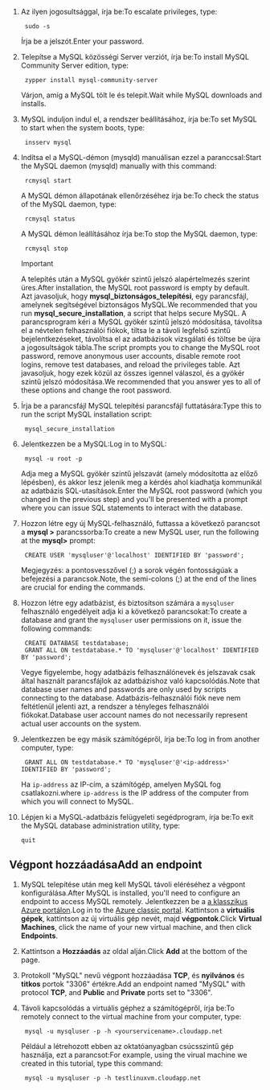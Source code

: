 
1. <span data-ttu-id="eef6f-101">Az ilyen jogosultsággal, írja be:</span><span class="sxs-lookup"><span data-stu-id="eef6f-101">To escalate privileges, type:</span></span>
   
        sudo -s
   
    <span data-ttu-id="eef6f-102">Írja be a jelszót.</span><span class="sxs-lookup"><span data-stu-id="eef6f-102">Enter your password.</span></span>
2. <span data-ttu-id="eef6f-103">Telepítse a MySQL közösségi Server verziót, írja be:</span><span class="sxs-lookup"><span data-stu-id="eef6f-103">To install MySQL Community Server edition, type:</span></span>
   
        zypper install mysql-community-server
   
    <span data-ttu-id="eef6f-104">Várjon, amíg a MySQL tölt le és telepít.</span><span class="sxs-lookup"><span data-stu-id="eef6f-104">Wait while MySQL downloads and installs.</span></span>
3. <span data-ttu-id="eef6f-105">MySQL induljon indul el, a rendszer beállításához, írja be:</span><span class="sxs-lookup"><span data-stu-id="eef6f-105">To set MySQL to start when the system boots, type:</span></span>
   
        insserv mysql
4. <span data-ttu-id="eef6f-106">Indítsa el a MySQL-démon (mysqld) manuálisan ezzel a paranccsal:</span><span class="sxs-lookup"><span data-stu-id="eef6f-106">Start the MySQL daemon (mysqld) manually with this command:</span></span>
   
        rcmysql start
   
    <span data-ttu-id="eef6f-107">A MySQL démon állapotának ellenőrzéséhez írja be:</span><span class="sxs-lookup"><span data-stu-id="eef6f-107">To check the status of the MySQL daemon, type:</span></span>
   
        rcmysql status
   
    <span data-ttu-id="eef6f-108">A MySQL démon leállításához írja be:</span><span class="sxs-lookup"><span data-stu-id="eef6f-108">To stop the MySQL daemon, type:</span></span>
   
        rcmysql stop
   
   > [!IMPORTANT]
   > <span data-ttu-id="eef6f-109">A telepítés után a MySQL gyökér szintű jelszó alapértelmezés szerint üres.</span><span class="sxs-lookup"><span data-stu-id="eef6f-109">After installation, the MySQL root password is empty by default.</span></span> <span data-ttu-id="eef6f-110">Azt javasoljuk, hogy **mysql\_biztonságos\_telepítési**, egy parancsfájl, amelynek segítségével biztonságos MySQL.</span><span class="sxs-lookup"><span data-stu-id="eef6f-110">We recommended that you run **mysql\_secure\_installation**, a script that helps secure MySQL.</span></span> <span data-ttu-id="eef6f-111">A parancsprogram kéri a MySQL gyökér szintű jelszó módosítása, távolítsa el a névtelen felhasználói fiókok, tiltsa le a távoli legfelső szintű bejelentkezéseket, távolítsa el az adatbázisok vizsgálati és töltse be újra a jogosultságok tábla.</span><span class="sxs-lookup"><span data-stu-id="eef6f-111">The script prompts you to change the MySQL root password, remove anonymous user accounts, disable remote root logins, remove test databases, and reload the privileges table.</span></span> <span data-ttu-id="eef6f-112">Azt javasoljuk, hogy ezek közül az összes igennel válaszol, és a gyökér szintű jelszó módosítása.</span><span class="sxs-lookup"><span data-stu-id="eef6f-112">We recommended that you answer yes to all of these options and change the root password.</span></span>
   > 
   > 
5. <span data-ttu-id="eef6f-113">Írja be a parancsfájl MySQL telepítési parancsfájl futtatására:</span><span class="sxs-lookup"><span data-stu-id="eef6f-113">Type this to run the script MySQL installation script:</span></span>
   
        mysql_secure_installation
6. <span data-ttu-id="eef6f-114">Jelentkezzen be a MySQL:</span><span class="sxs-lookup"><span data-stu-id="eef6f-114">Log in to MySQL:</span></span>
   
        mysql -u root -p
   
    <span data-ttu-id="eef6f-115">Adja meg a MySQL gyökér szintű jelszavát (amely módosította az előző lépésben), és akkor lesz jelenik meg a kérdés ahol kiadhatja kommunikál az adatbázis SQL-utasítások.</span><span class="sxs-lookup"><span data-stu-id="eef6f-115">Enter the MySQL root password (which you changed in the previous step) and you'll be presented with a prompt where you can issue SQL statements to interact with the database.</span></span>
7. <span data-ttu-id="eef6f-116">Hozzon létre egy új MySQL-felhasználó, futtassa a következő parancsot a **mysql >** parancssorba:</span><span class="sxs-lookup"><span data-stu-id="eef6f-116">To create a new MySQL user, run the following at the **mysql>** prompt:</span></span>
   
        CREATE USER 'mysqluser'@'localhost' IDENTIFIED BY 'password';
   
    <span data-ttu-id="eef6f-117">Megjegyzés: a pontosvesszővel (;) a sorok végén fontosságúak a befejezési a parancsok.</span><span class="sxs-lookup"><span data-stu-id="eef6f-117">Note, the semi-colons (;) at the end of the lines are crucial for ending the commands.</span></span>
8. <span data-ttu-id="eef6f-118">Hozzon létre egy adatbázist, és biztosítson számára a `mysqluser` felhasználó engedélyeit adja ki a következő parancsokat:</span><span class="sxs-lookup"><span data-stu-id="eef6f-118">To create a database and grant the `mysqluser` user permissions on it, issue the following commands:</span></span>
   
        CREATE DATABASE testdatabase;
        GRANT ALL ON testdatabase.* TO 'mysqluser'@'localhost' IDENTIFIED BY 'password';
   
    <span data-ttu-id="eef6f-119">Vegye figyelembe, hogy adatbázis felhasználónevek és jelszavak csak által használt parancsfájlok az adatbázishoz való kapcsolódás.</span><span class="sxs-lookup"><span data-stu-id="eef6f-119">Note that database user names and passwords are only used by scripts connecting to the database.</span></span>  <span data-ttu-id="eef6f-120">Adatbázis-felhasználói fiók neve nem feltétlenül jelenti azt, a rendszer a tényleges felhasználói fiókokat.</span><span class="sxs-lookup"><span data-stu-id="eef6f-120">Database user account names do not necessarily represent actual user accounts on the system.</span></span>
9. <span data-ttu-id="eef6f-121">Jelentkezzen be egy másik számítógépről, írja be:</span><span class="sxs-lookup"><span data-stu-id="eef6f-121">To log in from another computer, type:</span></span>
   
        GRANT ALL ON testdatabase.* TO 'mysqluser'@'<ip-address>' IDENTIFIED BY 'password';
   
    <span data-ttu-id="eef6f-122">Ha `ip-address` az IP-cím, a számítógép, amelyen MySQL fog csatlakozni.</span><span class="sxs-lookup"><span data-stu-id="eef6f-122">where `ip-address` is the IP address of the computer from which you will connect to MySQL.</span></span>
10. <span data-ttu-id="eef6f-123">Lépjen ki a MySQL-adatbázis felügyeleti segédprogram, írja be:</span><span class="sxs-lookup"><span data-stu-id="eef6f-123">To exit the MySQL database administration utility, type:</span></span>
    
        quit

## <a name="add-an-endpoint"></a><span data-ttu-id="eef6f-124">Végpont hozzáadása</span><span class="sxs-lookup"><span data-stu-id="eef6f-124">Add an endpoint</span></span>
1. <span data-ttu-id="eef6f-125">MySQL telepítése után meg kell MySQL távoli eléréséhez a végpont konfigurálása.</span><span class="sxs-lookup"><span data-stu-id="eef6f-125">After MySQL is installed, you'll need to configure an endpoint to access MySQL remotely.</span></span> <span data-ttu-id="eef6f-126">Jelentkezzen be a [a klasszikus Azure portálon][AzurePortal].</span><span class="sxs-lookup"><span data-stu-id="eef6f-126">Log in to the [Azure  classic portal][AzurePortal].</span></span> <span data-ttu-id="eef6f-127">Kattintson a **virtuális gépek**, kattintson az új virtuális gép nevét, majd **végpontok**.</span><span class="sxs-lookup"><span data-stu-id="eef6f-127">Click **Virtual Machines**, click the name of your new virtual machine, and then click **Endpoints**.</span></span>
2. <span data-ttu-id="eef6f-128">Kattintson a **Hozzáadás** az oldal alján.</span><span class="sxs-lookup"><span data-stu-id="eef6f-128">Click **Add** at the bottom of the page.</span></span>
3. <span data-ttu-id="eef6f-129">Protokoll "MySQL" nevű végpont hozzáadása **TCP**, és **nyilvános** és **titkos** portok "3306" értékre.</span><span class="sxs-lookup"><span data-stu-id="eef6f-129">Add an endpoint named "MySQL" with protocol **TCP**, and **Public** and **Private** ports set to "3306".</span></span>
4. <span data-ttu-id="eef6f-130">Távoli kapcsolódás a virtuális géphez a számítógépről, írja be:</span><span class="sxs-lookup"><span data-stu-id="eef6f-130">To remotely connect to the virtual machine from your computer, type:</span></span>
   
        mysql -u mysqluser -p -h <yourservicename>.cloudapp.net
   
    <span data-ttu-id="eef6f-131">Például a létrehozott ebben az oktatóanyagban csúcsszintű gép használja, ezt a parancsot:</span><span class="sxs-lookup"><span data-stu-id="eef6f-131">For example, using the virual machine we created in this tutorial, type this command:</span></span>
   
        mysql -u mysqluser -p -h testlinuxvm.cloudapp.net

[MySQLDocs]: http://dev.mysql.com/doc/
[AzurePortal]: http://manage.windowsazure.com

[Image9]: ./media/install-and-run-mysql-on-opensuse-vm/LinuxVmAddEndpointMySQL.png
